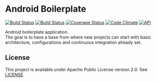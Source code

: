 # Android Boilerplate  
[![Build Status](https://travis-ci.org/vitorsalgado/android-boilerplate.svg?branch=master)](https://travis-ci.org/vitorsalgado/android-boilerplate)
[![Build Status](https://www.bitrise.io/app/4378da5487d8cf4e/status.svg?token=-n9uMzyOntb1uztJ-SeTqA&branch=master)](https://www.bitrise.io/app/4378da5487d8cf4e)
[![Coverage Status](https://coveralls.io/repos/github/vitorsalgado/android-boilerplate/badge.svg?branch=master)](https://coveralls.io/github/vitorsalgado/android-boilerplate?branch=master)
[![Code Climate](https://codeclimate.com/github/vitorsalgado/android-boilerplate/badges/gpa.svg)](https://codeclimate.com/github/vitorsalgado/android-boilerplate)
[![API](https://img.shields.io/badge/API-19%2B-blue.svg?style=flat)](https://android-arsenal.com/api?level=19)

Android boilerplate application.  
The goal is to have a base from where new projects can start with basic architecture, configurations and continuous integration already set.

## License
This project is available under Apache Public License version 2.0. See [LICENSE](LICENSE).
